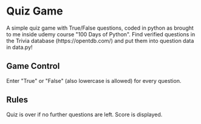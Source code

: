 <h1>Quiz Game</h1>
A simple quiz game with True/False questions,
coded in python as brought to me inside udemy course "100 Days of Python".
Find verified questions in the Trivia database (https://opentdb.com/) and put them into question data in data.py!

<h2>Game Control</h2>
Enter "True" or "False" (also lowercase is allowed) for every question.

<h2>Rules</h2>
Quiz is over if no further questions are left.
Score is displayed.
